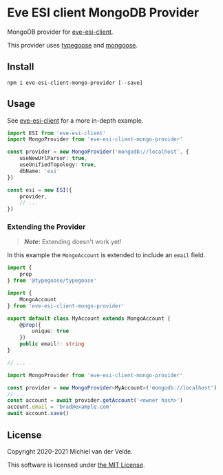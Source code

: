 # Eve ESI client MongoDB Provider

MongoDB provider for [eve-esi-client](https://github.com/MichielvdVelde/eve-esi).

This provider uses [typegoose](https://github.com/typegoose/typegoose) and
[mongoose](https://github.com/Automattic/mongoose).

## Install

```
npm i eve-esi-client-mongo-provider [--save]
```

## Usage

See [eve-esi-client](https://github.com/MichielvdVelde/eve-esi)
for a more in-depth example.

```ts
import ESI from 'eve-esi-client'
import MongoProvider from 'eve-esi-client-mongo-provider'

const provider = new MongoProvider('mongodb://localhost', {
    useNewUrlParser: true,
    useUnifiedTopology: true,
    dbName: 'esi'
})

const esi = new ESI({
    provider,
    // ...
})
```

### Extending the Provider

> ***Note:*** Extending doesn't work yet!

In this example the `MongoAccount` is extended to include an
`email` field.

```ts
import {
    prop
} from '@typegoose/typegoose'

import {
    MongoAccount
} from 'eve-esi-client-mongo-provider'

export default class MyAccount extends MongoAccount {
    @prop({
        unique: true
    })
    public email!: string
}

// ...

import MongoProvider from 'eve-esi-client-mongo-provider'

const provider = new MongoProvider<MyAccount>('mongodb://localhost')
// ...
const account = await provider.getAccount('<owner hash>')
account.email = 'brad@example.com'
await account.save()
```

## License

Copyright 2020-2021 Michiel van der Velde.

This software is licensed under [the MIT License](LICENSE).
